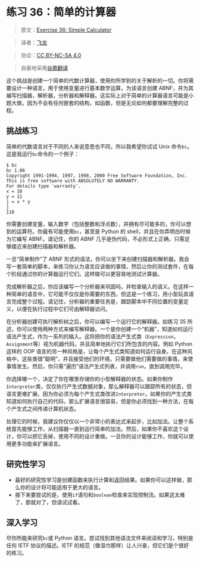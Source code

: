 # 练习 36：简单的计算器

> 原文：[Exercise 36: Simple Calculator](https://learncodethehardway.org/more-python-book/ex36.html)

> 译者：[飞龙](https://github.com/wizardforcel)

> 协议：[CC BY-NC-SA 4.0](http://creativecommons.org/licenses/by-nc-sa/4.0/)

> 自豪地采用[谷歌翻译](https://translate.google.cn/)

这个挑战是创建一个简单的代数计算器，使用你所学到的关于解析的一切。你将需要设计一种语言，用于使用变量进行基本数学运算，为该语言创建 ABNF，并为其编写扫描器，解析器，分析器和解释器。这实际上对于简单的计算器语言可能是小题大做，因为不会有任何嵌套的结构，如函数，但是无论如何都要理解完整的过程。

## 挑战练习

简单的代数语言对于不同的人来说意思也不同，所以我希望你试试 Unix 命令`bc`。这是我运行`bc`命令的一个例子：

```
$ bc
bc 1.06
Copyright 1991-1994, 1997, 1998, 2000 Free Software Foundation, Inc.
This is free software with ABSOLUTELY NO WARRANTY.
For details type `warranty'.
x = 10
y = 11
j = x * y
j
110
```

你需要创建变量，输入数字（包括整数和浮点数），并拥有尽可能多的，你可以想到的运算符。你最有可能使用`bc`，甚至是 Python 的 shell，并且在你弄明白时候为它编写 ABNF。请记住，你的 ABNF 几乎是伪代码，不必形式上正确，只需足够接近来创建扫描器和解析器。

一旦“简单制作”了 ABNF 形式的语法，你可以坐下来创建扫描器和解析器。我会写一套简单的脚本，来练习你认为语言应该做的事情，然后让你的测试套件，在每个阶段通过你的计算器运行它们。这样做可以更容易地测试计算器。

完成解析器之后，你应该编写一个分析器来巩固吗，并检查输入的语义。在这样一种简单的语言中，它可能不仅仅是你需要的东西，但这是一个练习，用小型玩具语言完成整个过程。请记住，分析器的重要任务是，跟踪脚本中不同位置的变量定义，以便在执行过程中它们可由解释器访问。

在分析器创建可执行解析树之后，你可以编写一个运行它的解释器。如练习 35 所述，你可以使用两种方式来编写解释器。一个是你创建一个“机器”，知道如何运行语法产生式，作为一系列的输入。这将把你的语法产生式类（`Expression`，`Assignment`等）视为机器代码，并且简单地执行它们所包含的内容。例如 Python 这样的 OOP 语言的另一种风格是，让每个产生式类知道如何运行自身。在这种风格中，这些类很“聪明”，并且接受他们的环境，只需要做他们需要做的事情，来使事情发生。然后，你只需“遍历”语法产生式列表，并调用`run`，直到调用完毕。

你选择哪一个，决定了你在哪里存储你的小型解释器的状态。如果你制作`Interpreter`类，仅仅执行产生式数据对象，那么解释器可以跟踪所有的状态，但语言更难扩展，因为你必须为每个产生式类改进`Interpreter`。如果你的产生式类知道如何执行自己的代码，那么扩展语言很容易，但是你必须找到一种方法，在每个产生式之间传递计算机状态。

处理它的时候，我建议你仅仅以一个非常小的表达式来起步，比如加法。让整个系统首先能够工作，从扫描器一直到运行简单的加法。然后，如果你不喜欢这个设计，你可以把它丢掉，使用不同的设计重做。一旦你的设计能够工作，你就可以使用更多功能来扩展语言。

## 研究性学习

+   最好的研究性学习是创建函数来执行计算和返回结果。如果你可以这样做，那么你的设计将可能适用于更大的语言。
+   接下来要尝试的是，使用`if`语句和`boolean`检查来实现控制流。如果这太难了，那就对了，但请试试看。

## 深入学习

尽你所能来研究`bc`或 Python 语言。尝试找到其他语法文件来阅读和学习，特别是任何 IETF 协议的描述。IETF 的规范（像湿巾那样）让人兴奋，但它们是个很好的练习。
